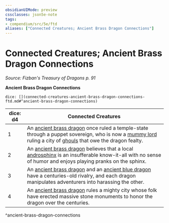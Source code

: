 ```yaml
---
obsidianUIMode: preview
cssclasses: json5e-note
tags:
- compendium/src/5e/ftd
aliases: ["Connected Creatures; Ancient Brass Dragon Connections"]
---
```

# Connected Creatures; Ancient Brass Dragon Connections
*Source: Fizban's Treasury of Dragons p. 91* 

**Ancient Brass Dragon Connections**

`dice: [](connected-creatures-ancient-brass-dragon-connections-ftd.md#^ancient-brass-dragon-connections)`

| dice: d4 | Connected Creatures |
|----------|---------------------|
| 1 | An [ancient brass dragon](2-Mechanics/CLI/bestiary/dragon/ancient-brass-dragon.md) once ruled a temple-state through a puppet sovereign, who is now a [mummy lord](2-Mechanics/CLI/bestiary/undead/mummy-lord.md) ruling a city of [ghouls](2-Mechanics/CLI/bestiary/undead/ghoul.md) that owe the dragon fealty. |
| 2 | An [ancient brass dragon](2-Mechanics/CLI/bestiary/dragon/ancient-brass-dragon.md) believes that a local [androsphinx](2-Mechanics/CLI/bestiary/monstrosity/androsphinx.md) is an insufferable know-it-all with no sense of humor and enjoys playing pranks on the sphinx. |
| 3 | An [ancient brass dragon](2-Mechanics/CLI/bestiary/dragon/ancient-brass-dragon.md) and an [ancient blue dragon](2-Mechanics/CLI/bestiary/dragon/ancient-blue-dragon.md) have a centuries-old rivalry, and each dragon manipulates adventurers into harassing the other. |
| 4 | An [ancient brass dragon](2-Mechanics/CLI/bestiary/dragon/ancient-brass-dragon.md) rules a mighty city whose folk have erected massive stone monuments to honor the dragon over the centuries. |
^ancient-brass-dragon-connections